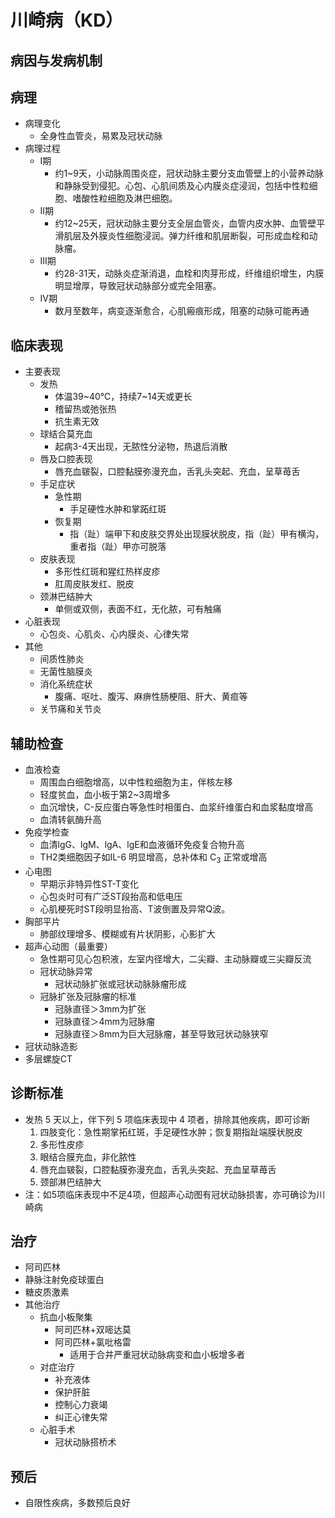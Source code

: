 # 川崎病（KD）

## 病因与发病机制

## 病理
- 病理变化
  - 全身性血管炎，易累及冠状动脉
- 病理过程
  - I期
    - 约1~9天，小动脉周围炎症，冠状动脉主要分支血管壁上的小营养动脉和静脉受到侵犯。心包、心肌间质及心内膜炎症浸润，包括中性粒细胞、嗜酸性粒细胞及淋巴细胞。
  - II期
    - 约12~25天，冠状动脉主要分支全层血管炎，血管内皮水肿、血管壁平滑肌层及外膜炎性细胞浸润。弹力纤维和肌层断裂，可形成血栓和动脉瘤。
  - III期
    - 约28-31天，动脉炎症渐消退，血栓和肉芽形成，纤维组织增生，内膜明显增厚，导致冠状动脉部分或完全阻塞。
  - IV期
    - 数月至数年，病变逐渐愈合，心肌瘢痕形成，阻塞的动脉可能再通

## 临床表现
- 主要表现
  - 发热
    - 体温39~40℃，持续7~14天或更长
    - 稽留热或弛张热
    - 抗生素无效
  - 球结合莫充血
    - 起病3-4天出现，无脓性分泌物，热退后消散
  - 唇及口腔表现
    - 唇充血皲裂，口腔黏膜弥漫充血，舌乳头突起、充血，呈草苺舌
  - 手足症状
    - 急性期
      - 手足硬性水肿和掌跖红斑
    - 恢复期
      - 指（趾）端甲下和皮肤交界处出现膜状脱皮，指（趾）甲有横沟，重者指（趾）甲亦可脱落
  - 皮肤表现
    - 多形性红斑和猩红热样皮疹
    - 肛周皮肤发红、脱皮
  - 颈淋巴结肿大
    - 单侧或双侧，表面不红，无化脓，可有触痛
- 心脏表现
  - 心包炎、心肌炎、心内膜炎、心律失常
- 其他
  - 间质性肺炎
  - 无菌性脑膜炎
  - 消化系统症状
    - 腹痛、呕吐、腹泻、麻痹性肠梗阻、肝大、黄疸等
  - 关节痛和关节炎

## 辅助检查
- 血液检查
  - 周围血白细胞增高，以中性粒细胞为主，伴核左移
  - 轻度贫血，血小板于第2~3周增多
  - 血沉增快，C-反应蛋白等急性时相蛋白、血浆纤维蛋白和血浆黏度增高
  - 血清转氨酶升高
- 免疫学检查
  - 血清lgG、lgM、lgA、lgE和血液循环免疫复合物升高
  - TH2类细胞因子如IL-6 明显增高，总补体和 C<sub>3</sub> 正常或增高
- 心电图
  - 早期示非特异性ST-T变化
  - 心包炎时可有广泛ST段抬高和低电压
  - 心肌梗死时ST段明显抬高、T波倒置及异常Q波。
- 胸部平片
  - 肺部纹理增多、模糊或有片状阴影，心影扩大
- 超声心动图（最重要）
  - 急性期可见心包积液，左室内径增大，二尖瓣、主动脉瓣或三尖瓣反流
  - 冠状动脉异常
    - 冠状动脉扩张或冠状动脉脉瘤形成
  - 冠脉扩张及冠脉瘤的标准
    - 冠脉直径＞3mm为扩张
    - 冠脉直径＞4mm为冠脉瘤
    - 冠脉直径＞8mm为巨大冠脉瘤，甚至导致冠状动脉狭窄
- 冠状动脉造影
- 多层螺旋CT
## 诊断标准
- 发热 5 天以上，伴下列 5 项临床表现中 4 项者，排除其他疾病，即可诊断
  1. 四肢变化：急性期掌拓红斑，手足硬性水肿；恢复期指趾端膜状脱皮
  2. 多形性皮疹
  3. 眼结合膜充血，非化脓性
  4. 唇充血皲裂，口腔黏膜弥漫充血，舌乳头突起、充血呈草苺舌
  5. 颈部淋巴结肿大
- 注：如5项临床表现中不足4项，但超声心动图有冠状动脉损害，亦可确诊为川崎病
## 治疗
- 阿司匹林
- 静脉注射免疫球蛋白
- 糖皮质激素
- 其他治疗
  - 抗血小板聚集
    - 阿司匹林+双嘧达莫
    - 阿司匹林+氯吡格雷
      - 适用于合并严重冠状动脉病变和血小板增多者
  - 对症治疗
    - 补充液体
    - 保护肝脏
    - 控制心力衰竭
    - 纠正心律失常
  - 心脏手术
    - 冠状动脉搭桥术
## 预后
- 自限性疾病，多数预后良好